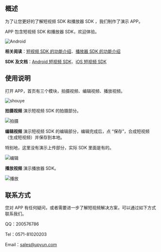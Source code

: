 ## 概述

为了让您更好的了解短视频 SDK 和播放器 SDK ，我们制作了演示 APP。

APP 包含短视频 SDK 和播放器 SDK，欢迎体验。

![Android](https://upyun-assets.b0.upaiyun.com/docs/video/demo_app.png)

**相关阅读**：[短视频 SDK 的功能介绍](/video/#short_video_sdk)、[播放器 SDK 的功能介绍](/video/#player_sdk)

**SDK 及文档**：[Android 短视频 SDK](https://github.com/upyun/Android-short-video)、[iOS 短视频 SDK](https://github.com/upyun/ios-short-video)

## 使用说明

打开 APP，首页有三个模块，拍摄视频、编辑视频、播放视频。

![shouye](https://upyun-assets.b0.upaiyun.com/docs/video/shouye1.png_/fh/400)

**拍摄视频** 演示短视频 SDK 的拍摄部分。

![拍摄](https://upyun-assets.b0.upaiyun.com/docs/video/paishe2.png_/fh/400)

**编辑视频** 演示短视频 SDK 的编辑部分，编辑完成后，点 “保存”，合成短视频（生成短视频）并保存到本地。

特别地，这里没有演示上传部分，实际 SDK 里面是有的。

![编辑](https://upyun-assets.b0.upaiyun.com/docs/video/bianji3.png_/fh/400)

**播放视频** 演示播放器 SDK。

![播放](https://upyun-assets.b0.upaiyun.com/docs/video/bofang4.png_/fh/400)


## 联系方式

您对 APP 有任何疑问，或者需要进一步了解短视频解决方案，可以通过如下方式联系我们。

QQ：200576786

Tel：0571-81020203

Email：sales@upyun.com